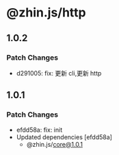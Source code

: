 # @zhin.js/http

## 1.0.2

### Patch Changes

- d291005: fix: 更新 cli,更新 http

## 1.0.1

### Patch Changes

- efdd58a: fix: init
- Updated dependencies [efdd58a]
  - @zhin.js/core@1.0.1
